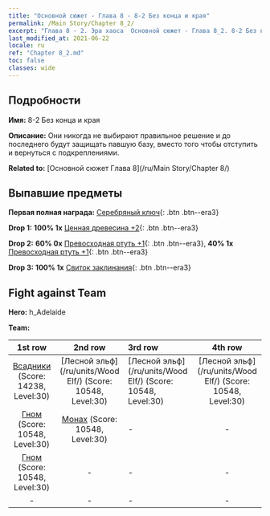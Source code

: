 ```yaml
---
title: "Основной сюжет - Глава 8 - 8-2 Без конца и края"
permalink: /Main Story/Chapter 8_2/
excerpt: "Глава 8 - 2. Эра хаоса  Основной сюжет - Глава 8_2. 8-2 Без конца и края"
last_modified_at: 2021-06-22
locale: ru
ref: "Chapter 8_2.md"
toc: false
classes: wide
---
```


## Подробности

 **Имя:** 8-2 Без конца и края

 **Описание:** Они никогда не выбирают правильное решение и до последнего будут защищать павшую базу, вместо того чтобы отступить и вернуться с подкреплениями.

 **Related to:** [Основной сюжет Глава 8](/ru/Main Story/Chapter 8/)

## Выпавшие предметы

 **Первая полная награда:** [Серебряный ключ](/ItemsRU/con_693/){: .btn .btn--era3}

 **Drop 1:** **100% 1x** [Ценная древесина +2](/ItemsRU/mat_27/){: .btn .btn--era3}

 **Drop 2:** **60% 0x** [Превосходная ртуть +1](/ItemsRU/mat_21/){: .btn .btn--era3}, **40% 1x** [Превосходная ртуть +1](/ItemsRU/mat_21/){: .btn .btn--era3}

 **Drop 3:** **100% 1x** [Свиток заклинания](/ItemsRU/con_694/){: .btn .btn--era3}


## Fight against Team
 **Hero:** h_Adelaide

 **Team:**


  | 1st row | 2nd row | 3rd row | 4th row |
  |:----:|:----:|:----|:----:|
  | [Всадники](/ru/units/Cavalier/) (Score: 14238, Level:30)  | [Лесной эльф](/ru/units/Wood Elf/) (Score: 10548, Level:30)  | [Лесной эльф](/ru/units/Wood Elf/) (Score: 10548, Level:30)  | [Лесной эльф](/ru/units/Wood Elf/) (Score: 10548, Level:30)  |
  | [Гном](/ru/units/Dwarf/) (Score: 10548, Level:30)  | [Монах](/ru/units/Monk/) (Score: 10548, Level:30)  | - | - |
  | [Гном](/ru/units/Dwarf/) (Score: 10548, Level:30)  | - | - | - |
  | - | - | - | - |


